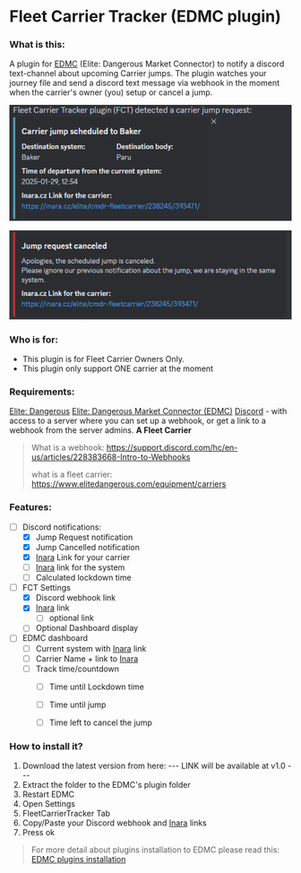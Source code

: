# Fleet Carrier Tracker (EDMC plugin)

### What is this:
A plugin for [EDMC](https://github.com/EDCD/EDMarketConnector) (Elite: Dangerous Market Connector) to notify a discord text-channel about upcoming Carrier jumps.
The plugin watches your journey file and send a discord text message via webhook in the moment when the carrier's owner (you) setup or cancel a jump.

![Jump request message example](./assets/jump_request_message_example.png)

![Jump Cancel message example](./assets/jump_cancel_message_example.png)

### Who is for:

- This plugin is for Fleet Carrier Owners Only.
- This plugin only support ONE carrier at the moment

### Requirements: 

[Elite: Dangerous](https://www.elitedangerous.com/)
[Elite: Dangerous Market Connector (EDMC)](https://github.com/EDCD/EDMarketConnector)
[Discord](https://discord.com/) - with access to a server where you can set up a webhook, or get a link to a webhook from the server admins.
**A Fleet Carrier**



> What is a webhook:
> https://support.discord.com/hc/en-us/articles/228383668-Intro-to-Webhooks
>
> what is a fleet carrier:
> https://www.elitedangerous.com/equipment/carriers

### Features: 

- [ ] Discord notifications:
  - [x] Jump Request notification
  - [x] Jump Cancelled notification
  - [x] [Inara](https://inara.cz/elite/news/) Link for your carrier
  - [ ] [Inara](https://inara.cz/elite/news/) link for the system
  - [ ] Calculated lockdown time
- [ ] FCT Settings
  - [x] Discord webhook link
  - [x] [Inara](https://inara.cz/elite/news/) link
    - [ ] optional link
  - [ ] Optional Dashboard display
- [ ] EDMC dashboard
  - [ ] Current system with [Inara](https://inara.cz/elite/news/) link
  - [ ] Carrier Name + link to [Inara](https://inara.cz/elite/news/)
  - [ ] Track time/countdown
    - [ ] Time until Lockdown time
    - [ ] Time until jump
    - [ ] Time left to cancel the jump



### How to install it?


1. Download the latest version from here: --- LINK will be available at v1.0 --- 
2. Extract the folder to the EDMC's plugin folder
3. Restart EDMC
4. Open Settings 
5. FleetCarrierTracker Tab
6. Copy/Paste your Discord webhook and [Inara](https://inara.cz/elite/news/) links
7. Press ok 

> For more detail about plugins installation to EDMC please read this: [EDMC plugins installation](https://github.com/EDCD/EDMarketConnector/wiki/Plugins) 



